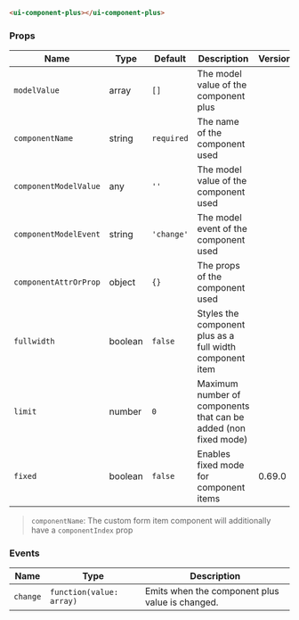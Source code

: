 ```html
<ui-component-plus></ui-component-plus>
```

### Props

| Name                  | Type    | Default    | Description                                                     | Version |
| --------------------- | ------- | ---------- | --------------------------------------------------------------- | ------- |
| `modelValue`          | array   | `[]`       | The model value of the component plus                           |         |
| `componentName`       | string  | `required` | The name of the component used                                  |         |
| `componentModelValue` | any     | `''`       | The model value of the component used                           |         |
| `componentModelEvent` | string  | `'change'` | The model event of the component used                           |         |
| `componentAttrOrProp` | object  | `{}`       | The props of the component used                                 |         |
| `fullwidth`           | boolean | `false`    | Styles the component plus as a full width component item        |         |
| `limit`               | number  | `0`        | Maximum number of components that can be added (non fixed mode) |         |
| `fixed`               | boolean | `false`    | Enables fixed mode for component items                          | 0.69.0  |

> `componentName`: The custom form item component will additionally have a `componentIndex` prop

### Events

| Name     | Type                     | Description                                     |
| -------- | ------------------------ | ----------------------------------------------- |
| `change` | `function(value: array)` | Emits when the component plus value is changed. |

